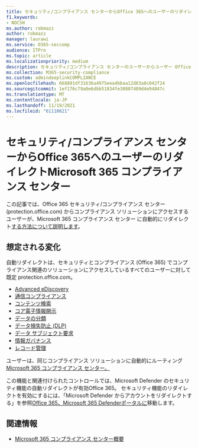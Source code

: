 ```yaml
---
title: セキュリティ/コンプライアンス センターからOffice 365へのユーザーのリダイレクトMicrosoft 365 コンプライアンス センター
f1.keywords:
- NOCSH
ms.author: robmazz
author: robmazz
manager: laurawi
ms.service: O365-seccomp
audience: ITPro
ms.topic: article
ms.localizationpriority: medium
description: セキュリティ/コンプライアンス センターのユーザーからユーザー Office 365へのユーザーの自動リダイレクトについてMicrosoft 365 コンプライアンス センター。
ms.collection: M365-security-compliance
ms.custom: admindeeplinkCOMPLIANCE
ms.openlocfilehash: 668891df31636a4975eea4bbaa12d83a8c042f24
ms.sourcegitcommit: 1ef176c79a0e6dbb51834fe30807409d4e94847c
ms.translationtype: MT
ms.contentlocale: ja-JP
ms.lasthandoff: 11/19/2021
ms.locfileid: "61110621"
---
```

# <a name="redirection-of-users-from-the-office-365-security-and-compliance-center-to-the-microsoft-365-compliance-center"></a>セキュリティ/コンプライアンス センターからOffice 365へのユーザーのリダイレクトMicrosoft 365 コンプライアンス センター

この記事では、Office 365 セキュリティ/コンプライアンス センター (protection.office.com) からコンプライアンス ソリューションにアクセスするユーザーが、Microsoft 365 コンプライアンス センター に自動的にリダイレクト<a href="https://go.microsoft.com/fwlink/p/?linkid=2077149" target="_blank">する方法について説明します</a>。

## <a name="what-to-expect"></a>想定される変化

自動リダイレクトは、セキュリティとコンプライアンス (Office 365) でコンプライアンス関連のソリューションにアクセスしているすべてのユーザーに対して既定 protection.office.com。

- [Advanced eDiscovery](overview-ediscovery-20.md)
- [通信コンプライアンス](communication-compliance.md)
- [コンテンツ検索](search-for-content.md)
- [コア電子情報開示](get-started-core-ediscovery.md)
- [データの分類](data-classification-overview.md)
- [データ損失防止 (DLP)](dlp-learn-about-dlp.md)
- [データ サブジェクト要求](/compliance/regulatory/gdpr-manage-gdpr-data-subject-requests-with-the-dsr-case-tool)
- [情報ガバナンス](manage-information-governance.md)
- [レコード管理](records-management.md)

ユーザーは、同じコンプライアンス ソリューションに自動的にルーティング<a href="https://go.microsoft.com/fwlink/p/?linkid=2077149" target="_blank">Microsoft 365 コンプライアンス センター。</a>

この機能と関連付けられたコントロールでは、Microsoft Defender のセキュリティ機能の自動リダイレクトが有効Office 365。 セキュリティ機能のリダイレクトを有効にするには、「Microsoft Defender からアカウントをリダイレクトする」を参照[Office 365、Microsoft 365 Defenderポータルに](/microsoft-365/security/defender/microsoft-365-security-mdo-redirection)移動します。

## <a name="related-information"></a>関連情報

- [Microsoft 365 コンプライアンス センター概要](/microsoft-365/compliance/microsoft-365-compliance-center)

